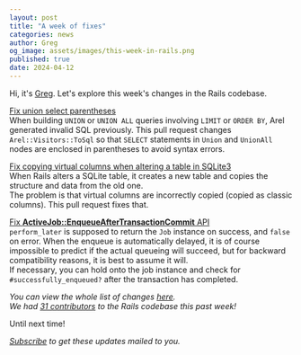 ```yaml
---
layout: post
title: "A week of fixes"
categories: news
author: Greg
og_image: assets/images/this-week-in-rails.png
published: true
date: 2024-04-12
---
```



Hi, it's [Greg](https://greg.molnar.io). Let's explore this week's changes in the Rails codebase.


[Fix union select parentheses](https://github.com/rails/rails/pull/51549)  
When building `UNION` or `UNION ALL` queries involving `LIMIT` or `ORDER BY`, Arel generated invalid SQL previously. This pull request changes `Arel::Visitors::ToSql` so that `SELECT` statements in `Union` and `UnionAll` nodes are enclosed in parentheses to avoid syntax errors.

[Fix copying virtual columns when altering a table in SQLite3](https://github.com/rails/rails/pull/51531)  
When Rails alters a SQLite table, it creates a new table and copies the structure and data from the old one.  
The problem is that virtual columns are incorrectly copied (copied as classic columns). This pull request fixes that.

[Fix **ActiveJob::EnqueueAfterTransactionCommit** API](https://github.com/rails/rails/pull/51525)  
`perform_later` is supposed to return the `Job` instance on success, and `false` on error. When the enqueue is automatically delayed, it is of course impossible to predict if the actual queueing will succeed, but for backward compatibility reasons, it is best to assume it will.<br/>
If necessary, you can hold onto the job instance and check for `#successfully_enqueued?` after the transaction has completed.

_You can view the whole list of changes [here](https://github.com/rails/rails/compare/@%7B2024-04-05%7D...main@%7B2024-04-12%7D)._  
_We had [31 contributors](https://contributors.rubyonrails.org/contributors/in-time-window/20240405-20240412) to the Rails codebase this past week!_

Until next time!

_[Subscribe](https://world.hey.com/this.week.in.rails) to get these updates mailed to you._
